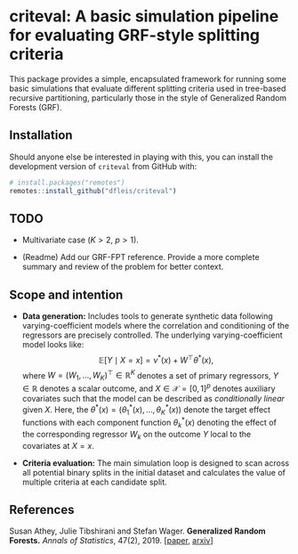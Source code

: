 # criteval: A basic simulation pipeline for evaluating GRF-style splitting criteria

This package provides a simple, encapsulated framework for running some basic simulations that evaluate different splitting criteria used in tree-based recursive partitioning, particularly those in the style of Generalized Random Forests (GRF).

## Installation

Should anyone else be interested in playing with this, you can install the development version of `criteval` from GitHub with:
```R
# install.packages("remotes")
remotes::install_github("dfleis/criteval")
```

## TODO

* Multivariate case ($K > 2$, $p > 1$).

* (Readme) Add our GRF-FPT reference. Provide a more complete summary and review of the problem for better context.

## Scope and intention

* **Data generation:** Includes tools to generate synthetic data following varying-coefficient models where the correlation and conditioning of the regressors are precisely controlled.
The underlying varying-coefficient model looks like:
$$
\mathbb E[Y \mid X = x] = \nu^*(x) + W^\top \theta^*(x), 
$$
where $W = (W_1,\ldots, W_K)^\top \in \mathbb R^K$ denotes a set of primary regressors, $Y \in \mathbb R$ denotes a scalar outcome, and $X \in \mathcal X = [0,1]^p$ denotes auxiliary covariates such that the model can be described as *conditionally linear* given $X$.
Here, the $\theta^*(x) = (\theta_1^*(x),\ldots,\theta_K^*(x))$ denote the target effect functions with each component function $\theta_k^*(x)$ denoting the effect of the corresponding regressor $W_k$ on the outcome $Y$ local to the covariates at $X = x$.

* **Criteria evaluation:** The main simulation loop is designed to scan across all potential binary splits in the initial dataset and calculates the value of multiple criteria at each candidate split.

## References

Susan Athey, Julie Tibshirani and Stefan Wager.
<b>Generalized Random Forests.</b> <i>Annals of Statistics</i>, 47(2), 2019.
[<a href="https://projecteuclid.org/euclid.aos/1547197251">paper</a>,
<a href="https://arxiv.org/abs/1610.01271">arxiv</a>]
